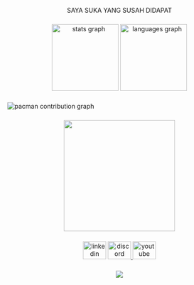 <p align="center">SAYA SUKA YANG SUSAH DIDAPAT</p>

###

<div align="center">
  <img src="https://github-readme-stats.vercel.app/api?username=itshan-ux&hide_title=false&hide_rank=false&show_icons=true&include_all_commits=true&count_private=true&disable_animations=false&theme=dracula&locale=en&hide_border=false&order=1" height="150" alt="stats graph"  />
  <img src="https://github-readme-stats.vercel.app/api/top-langs?username=itshan-ux&locale=en&hide_title=false&layout=compact&card_width=320&langs_count=5&theme=dracula&hide_border=false&order=2" height="150" alt="languages graph"  />
</div>

###

<picture>
  <source media="(prefers-color-scheme: dark)" srcset="https://raw.githubusercontent.com/itshan-ux/itshan-ux/output/pacman-contribution-graph-dark.svg">
  <source media="(prefers-color-scheme: light)" srcset="https://raw.githubusercontent.com/itshan-ux/itshan-ux/output/pacman-contribution-graph.svg">
  <img alt="pacman contribution graph" src="https://raw.githubusercontent.com/itshan-ux/itshan-ux/output/pacman-contribution-graph.svg">
</picture>

###

<div align="center">
  <img height="250" src="https://cdn.discordapp.com/attachments/1372530763651878974/1412729288364658761/download.jpeg?ex=68b95a2d&is=68b808ad&hm=67fdcf0136c82a5d9bd9d9849b81d528a9a62312dea7ec99420bb9f001932e82&"  />
</div>

###

<div align="center">
  <img src="https://raw.githubusercontent.com/maurodesouza/profile-readme-generator/master/src/assets/icons/social/linkedin/default.svg" width="52" height="40" alt="linkedin logo"  />
  <a href="https://discord.gg/VCRqesZx" target="_blank">
    <img src="https://raw.githubusercontent.com/maurodesouza/profile-readme-generator/master/src/assets/icons/social/discord/default.svg" width="52" height="40" alt="discord logo"  />
  </a>
  <a href="https://youtube.com/@hanxorz?si=pl0zvBC4RZhgjj9n" target="_blank">
    <img src="https://raw.githubusercontent.com/maurodesouza/profile-readme-generator/master/src/assets/icons/social/youtube/default.svg" width="52" height="40" alt="youtube logo"  />
  </a>
</div>

###

<div align="center">
  <img src="https://visitor-badge.laobi.icu/badge?page_id=itshan-ux.itshan-ux&left_text=JUMLAH%20PENYUSUP"  />
</div>

###